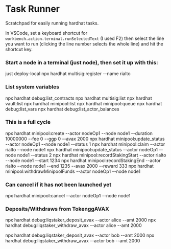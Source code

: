 # Task Runner

Scratchpad for easily running hardhat tasks.

In VSCode, set a keyboard shortcut for `workbench.action.terminal.runSelectedText` (I used F2) then select the line you want to run (clicking the line number selects the whole line) and hit the shortcut key.

### Start a node in a terminal (just node), then set it up with this:

just deploy-local
npx hardhat multisig:register --name rialto

### List system variables

npx hardhat debug:list_contracts
npx hardhat multisig:list
npx hardhat vault:list
npx hardhat minipool:list
npx hardhat minipool:queue
npx hardhat debug:list_vars
npx hardhat debug:list_actor_balances

### This is a full cycle

npx hardhat minipool:create --actor nodeOp1 --node node1 --duration 10000000 --fee 0 --ggp 0 --avax 2000
npx hardhat minipool:update_status --actor nodeOp1 --node node1 --status 1
npx hardhat minipool:claim --actor rialto --node node1
npx hardhat minipool:update_status --actor nodeOp1 --node node1 --status 2
npx hardhat minipool:recordStakingStart --actor rialto --node node1 --start 1234
npx hardhat minipool:recordStakingEnd --actor rialto --node node1 --end 1235 --avax 2000 --reward 333
npx hardhat minipool:withdrawMinipoolFunds --actor nodeOp1 --node node1

### Can cancel if it has not been launched yet

npx hardhat minipool:cancel --actor nodeOp1 --node node1

### Deposits/Withdraws from TokenggAVAX

npx hardhat debug:liqstaker_deposit_avax --actor alice --amt 2000
npx hardhat debug:liqstaker_withdraw_avax --actor alice --amt 2000

npx hardhat debug:liqstaker_deposit_avax --actor bob --amt 2000
npx hardhat debug:liqstaker_withdraw_avax --actor bob --amt 2000
